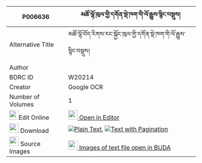 |P006636|མཚོ་ལྷོ་ཁུལ་གྱི་དགོན་སྡེ་ཁག་གི་ལོ་རྒྱུས་སྙིང་བསྡུས། 
| --- | --- 
|Alternative Title |མཚོ་ལྷོ་བོད་རིགས་རང་སྐྱོང་ཁུལ་གྱི་དགོན་སྡེ་ཁག་གི་ལོ་རྒྱུས་སྙིང་བསྡུས།
|Author | 
|BDRC ID | W20214
|Creator | Google OCR
|Number of Volumes| 1
|<img width="25" src="https://img.icons8.com/color/25/000000/edit-property.png">Edit Online| [<img width="25" src="https://avatars.githubusercontent.com/u/45091458?s=200&v=4"> Open in Editor](http://editor.openpecha.org/P006636)
|<img width="25" src="https://img.icons8.com/fluent/48/000000/download-2.png"/>  Download | [![](https://img.icons8.com/color/20/000000/txt.png)Plain Text](https://github.com/Openpecha/P006636/releases/download/v1/tso_lho_khul_gyi_gonde_khak_gi_plain_P006636.zip), [![](https://img.icons8.com/color/20/000000/txt.png)Text with Pagination](https://github.com/Openpecha/P006636/releases/download/v1/tso_lho_khul_gyi_gonde_khak_gi_pages_P006636.zip)
|<img width="25" src="https://img.icons8.com/plasticine/100/000000/pictures-folder.png"/>  Source Images | [<img width="25" src="https://library.bdrc.io/icons/BUDA-small.svg"> Images of text file open in BUDA](https://library.bdrc.io/show/bdr:W20214)